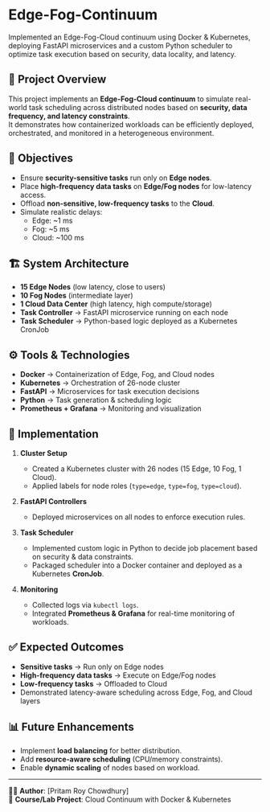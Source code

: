 # Edge-Fog-Continuum
Implemented an Edge-Fog-Cloud continuum using Docker &amp; Kubernetes, deploying FastAPI microservices and a custom Python scheduler to optimize task execution based on security, data locality, and latency.
## 📌 Project Overview
This project implements an **Edge-Fog-Cloud continuum** to simulate real-world task scheduling across distributed nodes based on **security, data frequency, and latency constraints**.  
It demonstrates how containerized workloads can be efficiently deployed, orchestrated, and monitored in a heterogeneous environment.

## 🎯 Objectives
- Ensure **security-sensitive tasks** run only on **Edge nodes**.  
- Place **high-frequency data tasks** on **Edge/Fog nodes** for low-latency access.  
- Offload **non-sensitive, low-frequency tasks** to the **Cloud**.  
- Simulate realistic delays:
  - Edge: ~1 ms  
  - Fog: ~5 ms  
  - Cloud: ~100 ms  

## 🏗 System Architecture
- **15 Edge Nodes** (low latency, close to users)  
- **10 Fog Nodes** (intermediate layer)  
- **1 Cloud Data Center** (high latency, high compute/storage)  
- **Task Controller** → FastAPI microservice running on each node  
- **Task Scheduler** → Python-based logic deployed as a Kubernetes CronJob  

## ⚙️ Tools & Technologies
- **Docker** → Containerization of Edge, Fog, and Cloud nodes  
- **Kubernetes** → Orchestration of 26-node cluster  
- **FastAPI** → Microservices for task execution decisions  
- **Python** → Task generation & scheduling logic  
- **Prometheus + Grafana** → Monitoring and visualization  

## 🚀 Implementation
1. **Cluster Setup**  
   - Created a Kubernetes cluster with 26 nodes (15 Edge, 10 Fog, 1 Cloud).  
   - Applied labels for node roles (`type=edge`, `type=fog`, `type=cloud`).  

2. **FastAPI Controllers**  
   - Deployed microservices on all nodes to enforce execution rules.  

3. **Task Scheduler**  
   - Implemented custom logic in Python to decide job placement based on security & data constraints.  
   - Packaged scheduler into a Docker container and deployed as a Kubernetes **CronJob**.  

4. **Monitoring**  
   - Collected logs via `kubectl logs`.  
   - Integrated **Prometheus & Grafana** for real-time monitoring of workloads.  

## ✅ Expected Outcomes
- **Sensitive tasks** → Run only on Edge nodes  
- **High-frequency data tasks** → Execute on Edge/Fog nodes  
- **Low-frequency tasks** → Offloaded to Cloud  
- Demonstrated latency-aware scheduling across Edge, Fog, and Cloud layers  

## 📊 Future Enhancements
- Implement **load balancing** for better distribution.  
- Add **resource-aware scheduling** (CPU/memory constraints).  
- Enable **dynamic scaling** of nodes based on workload.

---

👨‍💻 **Author**: [Pritam Roy Chowdhury]  
📌 **Course/Lab Project**: Cloud Continuum with Docker & Kubernetes
